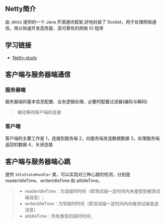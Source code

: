 ## Netty简介
由 `JBOSS` 提供的一个 Java 开源通讯框架,好地封装了 Socket，用于处理网络通信，用以快速开发高性能、高可靠性的网络 IO 程序
## 学习链接
- [Netty-study](https://github.com/xuwujing/Netty-study?utm_source=ld246.com)
## 客户端与服务器端通信
### 服务器端
服务器端的基本信息配置、业务逻辑处理、必要时配置过滤器(编码与解码)
> 被动等待客户端的连接
### 客户端
客户端的主要工作是
1，连接到服务端
2，向服务端发送数据数据
3，处理服务端返回的数据
4，关闭连接
## 客户端与服务器端心跳
提供 `IdleStateHandler` 类，可以实现对三种心跳的检测，分别是 readerIdleTime、writerIdleTime 和 allIdleTime。
> - readerIdleTime：为读超时时间（即测试端一定时间内未接受到被测试端消息）;
> - writerIdleTime：为写超时时间（即测试端一定时间内向被测试端发送消息）
> - allIdleTime：所有类型的超时时间;
